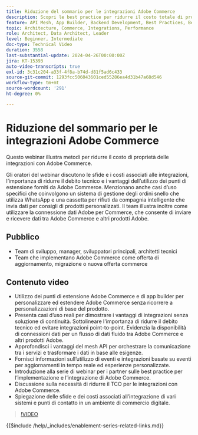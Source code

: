 ```yaml
---
title: Riduzione del sommario per le integrazioni Adobe Commerce
description: Scopri le best practice per ridurre il costo totale di proprietà per le integrazioni con Adobe Commerce.
feature: API Mesh, App Builder, Backend Development, Best Practices, Best Practices, Extensibility, Integration
topic: Architecture, Commerce, Integrations, Performance
role: Architect, Data Architect, Leader
level: Beginner, Intermediate
doc-type: Technical Video
duration: 3558
last-substantial-update: 2024-04-26T00:00:00Z
jira: KT-15393
auto-video-transcripts: true
exl-id: 3c31c204-a33f-4f8a-b74d-d81f5ad6c433
source-git-commit: 1293fcc506043601ced55286ea4d31b47a68d546
workflow-type: tm+mt
source-wordcount: '291'
ht-degree: 0%

---
```


# Riduzione del sommario per le integrazioni Adobe Commerce

Questo webinar illustra metodi per ridurre il costo di proprietà delle integrazioni con Adobe Commerce.

Gli oratori del webinar discutono le sfide e i costi associati alle integrazioni, l’importanza di ridurre il debito tecnico e i vantaggi dell’utilizzo dei punti di estensione forniti da Adobe Commerce. Menzionano anche casi d’uso specifici che coinvolgono un sistema di gestione degli ordini snello che utilizza WhatsApp e una cassetta per rifiuti da compagnia intelligente che invia dati per consigli di prodotti personalizzati.  Il team illustra inoltre come utilizzare la connessione dati Adobe per Commerce, che consente di inviare e ricevere dati tra Adobe Commerce e altri prodotti Adobe.

## Pubblico

* Team di sviluppo, manager, sviluppatori principali, architetti tecnici
* Team che implementano Adobe Commerce come offerta di aggiornamento, migrazione o nuova offerta commerce

## Contenuto video

* Utilizzo dei punti di estensione Adobe Commerce e di app builder per personalizzare ed estendere Adobe Commerce senza ricorrere a personalizzazioni di base del prodotto.
* Presenta casi d’uso reali per dimostrare i vantaggi di integrazioni senza soluzione di continuità.
Sottolineare l&#39;importanza di ridurre il debito tecnico ed evitare integrazioni point-to-point.
Evidenzia la disponibilità di connessioni dati per un flusso di dati fluido tra Adobe Commerce e altri prodotti Adobe.
* Approfondisci i vantaggi del mesh API per orchestrare la comunicazione tra i servizi e trasformare i dati in base alle esigenze.
* Fornisci informazioni sull’utilizzo di eventi e integrazioni basate su eventi per aggiornamenti in tempo reale ed esperienze personalizzate.
* Introduzione alla serie di webinar per i partner sulle best practice per l’implementazione e l’integrazione di Adobe Commerce.
* Discussione sulla necessità di ridurre il TCO per le integrazioni con Adobe Commerce.
* Spiegazione delle sfide e dei costi associati all’integrazione di vari sistemi e punti di contatto in un ambiente di commercio digitale.

>[!VIDEO](https://video.tv.adobe.com/v/3428768?learn=on)

{{$include /help/_includes/enablement-series-related-links.md}}
